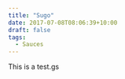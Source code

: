 ```yaml
---
title: "Sugo"
date: 2017-07-08T08:06:39+10:00
draft: false
tags: 
  - Sauces
---
```


This is a test.gs